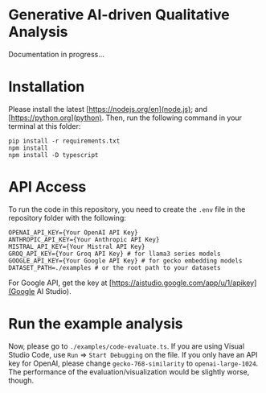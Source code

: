 # Generative AI-driven Qualitative Analysis
Documentation in progress...

# Installation
Please install the latest [https://nodejs.org/en](node.js); and [https://python.org](python).
Then, run the following command in your terminal at this folder:
```
pip install -r requirements.txt
npm install
npm install -D typescript
```

# API Access
To run the code in this repository, you need to create the `.env` file in the repository folder with the following:

```
OPENAI_API_KEY={Your OpenAI API Key}
ANTHROPIC_API_KEY={Your Anthropic API Key}
MISTRAL_API_KEY={Your Mistral API Key}
GROQ_API_KEY={Your Groq API Key} # for llama3 series models
GOOGLE_API_KEY={Your Google API Key} # for gecko embedding models
DATASET_PATH=./examples # or the root path to your datasets
```

For Google API, get the key at [https://aistudio.google.com/app/u/1/apikey](Google AI Studio).

# Run the example analysis
Now, please go to `./examples/code-evaluate.ts`. If you are using Visual Studio Code, use `Run` => `Start Debugging` on the file. If you only have an API key for OpenAI, please change `gecko-768-similarity` to `openai-large-1024`. The performance of the evaluation/visualization would be slightly worse, though.